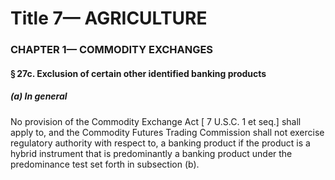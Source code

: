 
# Title 7— AGRICULTURE
### CHAPTER 1— COMMODITY EXCHANGES
#### § 27c. Exclusion of certain other identified banking products
##### (a) In general

No provision of the Commodity Exchange Act [ 7 U.S.C. 1 et seq.] shall apply to, and the Commodity Futures Trading Commission shall not exercise regulatory authority with respect to, a banking product if the product is a hybrid instrument that is predominantly a banking product under the predominance test set forth in subsection (b).
